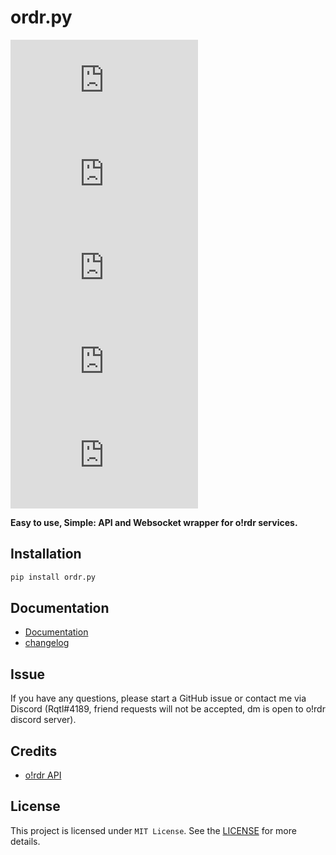 # ordr.py

![PyPI - Downloads](https://img.shields.io/pypi/dm/ordr.py)
![PyPI - License](https://img.shields.io/pypi/l/ordr.py)
![PyPI](https://img.shields.io/pypi/v/ordr.py)
![GitHub issues](https://img.shields.io/github/issues/itsrqtl/ordr.py)
![GitHub pull requests](https://img.shields.io/github/issues-pr/itsrqtl/ordr.py)

**Easy to use, Simple: API and Websocket wrapper for o!rdr services.**

## Installation

```py
pip install ordr.py
```

## Documentation

- [Documentation](/docs/DOCS.md)
- [changelog](/CHANGELOG.md)

## Issue

If you have any questions, please start a GitHub issue or contact me via Discord (Rqtl#4189, friend requests will not be accepted, dm is open to o!rdr discord server).

## Credits

- [o!rdr API](https://ordr.issou.best/docs)

## License

This project is licensed under `MIT License`. See the [LICENSE](/LICENSE) for more details.
